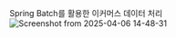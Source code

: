 Spring Batch를 활용한 이커머스 데이터 처리
![Screenshot from 2025-04-06 14-48-31](https://github.com/user-attachments/assets/04eca7d9-f60a-4d82-8b64-8c80f6db2e79)
